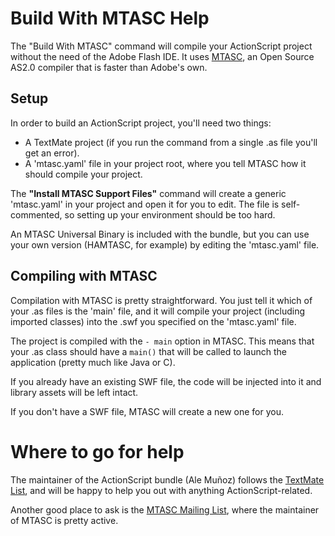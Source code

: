# Build With MTASC Help

The "Build With MTASC" command will compile your ActionScript project without the need of the Adobe Flash IDE. It uses [MTASC](http://www.mtasc.org/), an Open Source AS2.0 compiler that is faster than Adobe's own.

## Setup

In order to build an ActionScript project, you'll need two things:

* A TextMate project (if you run the command from a single .as file you'll get an error).
* A 'mtasc.yaml' file in your project root, where you tell MTASC how it should compile your project.

The **"Install MTASC Support Files"** command will create a generic 'mtasc.yaml' in your project and open it for you to edit. The file is self-commented, so setting up your environment should be too hard.

An MTASC Universal Binary is included with the bundle, but you can use your own version (HAMTASC, for example) by editing the 'mtasc.yaml' file.

## Compiling with MTASC

Compilation with MTASC is pretty straightforward. You just tell it which of your .as files is the 'main' file, and it will compile your project (including imported classes) into the .swf you specified on the 'mtasc.yaml' file.

The project is compiled with the <code>- main</code> option in MTASC. This means that your .as class should have a <code>main()</code> that will be called to launch the application (pretty much like Java or C).

If you already have an existing SWF file, the code will be injected into it and library assets will be left intact.

If you don't have a SWF file, MTASC will create a new one for you.

# Where to go for help

The maintainer of the ActionScript bundle (Ale Muñoz) follows the [TextMate List](http://lists.macromates.com/mailman/listinfo/textmate), and will be happy to help you out with anything ActionScript-related.

Another good place to ask is the [MTASC Mailing List](http://lists.motion-twin.com/mailman/listinfo/mtasc), where the maintainer of MTASC is pretty active.